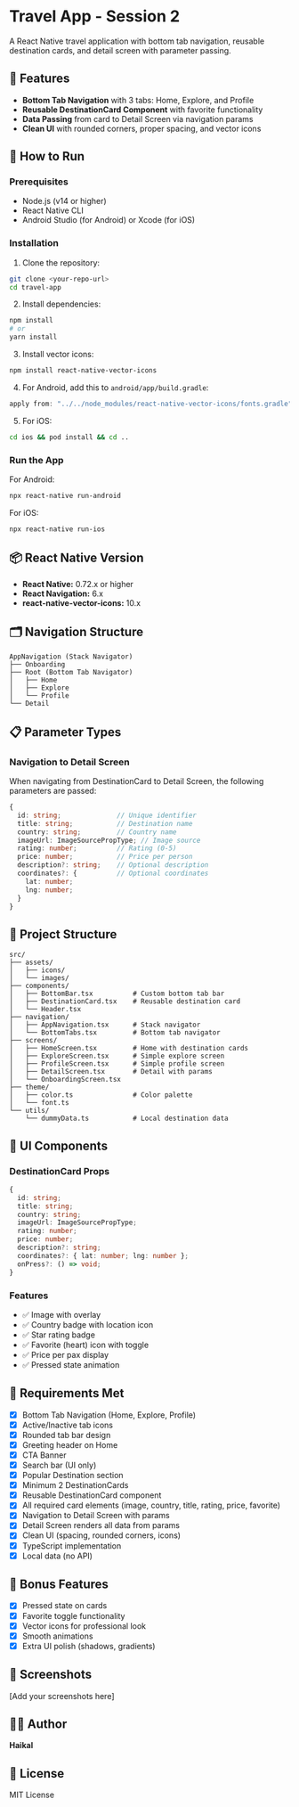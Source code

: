 # Travel App - Session 2

A React Native travel application with bottom tab navigation, reusable destination cards, and detail screen with parameter passing.

## 📱 Features

- **Bottom Tab Navigation** with 3 tabs: Home, Explore, and Profile
- **Reusable DestinationCard Component** with favorite functionality
- **Data Passing** from card to Detail Screen via navigation params
- **Clean UI** with rounded corners, proper spacing, and vector icons

## 🚀 How to Run

### Prerequisites

- Node.js (v14 or higher)
- React Native CLI
- Android Studio (for Android) or Xcode (for iOS)

### Installation

1. Clone the repository:

```bash
git clone <your-repo-url>
cd travel-app
```

2. Install dependencies:

```bash
npm install
# or
yarn install
```

3. Install vector icons:

```bash
npm install react-native-vector-icons
```

4. For Android, add this to `android/app/build.gradle`:

```gradle
apply from: "../../node_modules/react-native-vector-icons/fonts.gradle"
```

5. For iOS:

```bash
cd ios && pod install && cd ..
```

### Run the App

For Android:

```bash
npx react-native run-android
```

For iOS:

```bash
npx react-native run-ios
```

## 📦 React Native Version

- **React Native:** 0.72.x or higher
- **React Navigation:** 6.x
- **react-native-vector-icons:** 10.x

## 🗂️ Navigation Structure

```
AppNavigation (Stack Navigator)
├── Onboarding
├── Root (Bottom Tab Navigator)
│   ├── Home
│   ├── Explore
│   └── Profile
└── Detail
```

## 📋 Parameter Types

### Navigation to Detail Screen

When navigating from DestinationCard to Detail Screen, the following parameters are passed:

```typescript
{
  id: string;              // Unique identifier
  title: string;           // Destination name
  country: string;         // Country name
  imageUrl: ImageSourcePropType; // Image source
  rating: number;          // Rating (0-5)
  price: number;           // Price per person
  description?: string;    // Optional description
  coordinates?: {          // Optional coordinates
    lat: number;
    lng: number;
  }
}
```

## 📁 Project Structure

```
src/
├── assets/
│   ├── icons/
│   └── images/
├── components/
│   ├── BottomBar.tsx          # Custom bottom tab bar
│   ├── DestinationCard.tsx    # Reusable destination card
│   └── Header.tsx
├── navigation/
│   ├── AppNavigation.tsx      # Stack navigator
│   └── BottomTabs.tsx         # Bottom tab navigator
├── screens/
│   ├── HomeScreen.tsx         # Home with destination cards
│   ├── ExploreScreen.tsx      # Simple explore screen
│   ├── ProfileScreen.tsx      # Simple profile screen
│   ├── DetailScreen.tsx       # Detail with params
│   └── OnboardingScreen.tsx
├── theme/
│   ├── color.ts               # Color palette
│   └── font.ts
└── utils/
    └── dummyData.ts           # Local destination data
```

## 🎨 UI Components

### DestinationCard Props

```typescript
{
  id: string;
  title: string;
  country: string;
  imageUrl: ImageSourcePropType;
  rating: number;
  price: number;
  description?: string;
  coordinates?: { lat: number; lng: number };
  onPress?: () => void;
}
```

### Features

- ✅ Image with overlay
- ✅ Country badge with location icon
- ✅ Star rating badge
- ✅ Favorite (heart) icon with toggle
- ✅ Price per pax display
- ✅ Pressed state animation

## 🎯 Requirements Met

- [x] Bottom Tab Navigation (Home, Explore, Profile)
- [x] Active/Inactive tab icons
- [x] Rounded tab bar design
- [x] Greeting header on Home
- [x] CTA Banner
- [x] Search bar (UI only)
- [x] Popular Destination section
- [x] Minimum 2 DestinationCards
- [x] Reusable DestinationCard component
- [x] All required card elements (image, country, title, rating, price, favorite)
- [x] Navigation to Detail Screen with params
- [x] Detail Screen renders all data from params
- [x] Clean UI (spacing, rounded corners, icons)
- [x] TypeScript implementation
- [x] Local data (no API)

## 🎁 Bonus Features

- [x] Pressed state on cards
- [x] Favorite toggle functionality
- [x] Vector icons for professional look
- [x] Smooth animations
- [x] Extra UI polish (shadows, gradients)

## 📸 Screenshots

[Add your screenshots here]

## 👨‍💻 Author

**Haikal**

## 📄 License

MIT License
